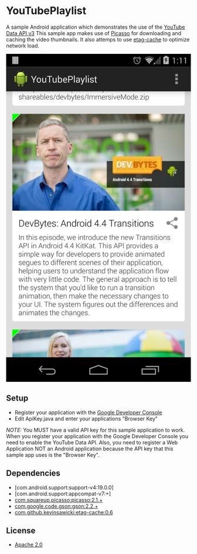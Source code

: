 YouTubePlaylist
===============

A sample Android application which demonstrates the use of the [YouTube Data API v3](https://developers.google.com/youtube/v3/)
This sample app makes use of [Picasso](https://github.com/square/picasso) for downloading and caching the video thumbnails.
It also attemps to use [etag-cache](https://github.com/kevinsawicki/etag-cache) to optimize network load.

![](screenshot.png)

## Setup
  
  * Register your application with the [Google Developer Console](https://developers.google.com/youtube/registering_an_application)
  * Edit ApiKey.java and enter your applications "Browser Key"

*NOTE:* You MUST have a valid API key for this sample application to work. When you register your application with the Google Developer Console you need to enable the YouTube Data API.  Also, you need to register a Web Application NOT an Android application because the API key that this sample app uses is the "Browser Key".
  
## Dependencies

  * [com.android.support:support-v4:19.0.0]
  * [com.android.support:appcompat-v7:+]
  * [com.squareup.picasso:picasso:2.1.+](https://github.com/square/picasso)
  * [com.google.code.gson:gson:2.2.+](https://code.google.com/p/google-gson)
  * [com.github.kevinsawicki:etag-cache:0.6](https://github.com/kevinsawicki/etag-cache)
  
## License

  * [Apache 2.0](http://www.apache.org/licenses/LICENSE-2.0.html)
  
